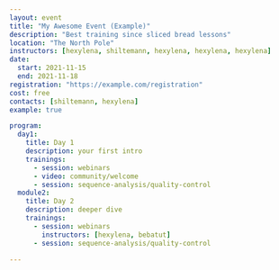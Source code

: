 ```yaml
---
layout: event
title: "My Awesome Event (Example)"
description: "Best training since sliced bread lessons"
location: "The North Pole"
instructors: [hexylena, shiltemann, hexylena, hexylena, hexylena]
date:
  start: 2021-11-15
  end: 2021-11-18
registration: "https://example.com/registration"
cost: free
contacts: [shiltemann, hexylena]
example: true

program:
  day1:
    title: Day 1
    description: your first intro
    trainings:
      - session: webinars
      - video: community/welcome
      - session: sequence-analysis/quality-control
  module2:
    title: Day 2
    description: deeper dive
    trainings:
      - session: webinars
        instructors: [hexylena, bebatut]
      - session: sequence-analysis/quality-control

---
```

